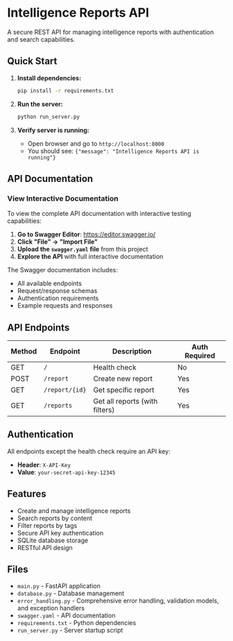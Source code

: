 # Intelligence Reports API

A secure REST API for managing intelligence reports with authentication and search capabilities.

## Quick Start

1. **Install dependencies:**
   ```bash
   pip install -r requirements.txt
   ```

2. **Run the server:**
   ```bash
   python run_server.py
   ```

3. **Verify server is running:**
   - Open browser and go to `http://localhost:8000`
   - You should see: `{"message": "Intelligence Reports API is running"}`

## API Documentation

### View Interactive Documentation

To view the complete API documentation with interactive testing capabilities:

1. **Go to Swagger Editor**: https://editor.swagger.io/
2. **Click "File" → "Import File"**
3. **Upload the `swagger.yaml` file** from this project
4. **Explore the API** with full interactive documentation

The Swagger documentation includes:
- All available endpoints
- Request/response schemas
- Authentication requirements
- Example requests and responses

## API Endpoints

| Method | Endpoint | Description | Auth Required |
|--------|----------|-------------|---------------|
| GET | `/` | Health check | No |
| POST | `/report` | Create new report | Yes |
| GET | `/report/{id}` | Get specific report | Yes |
| GET | `/reports` | Get all reports (with filters) | Yes |

## Authentication

All endpoints except the health check require an API key:
- **Header**: `X-API-Key`
- **Value**: `your-secret-api-key-12345`

## Features

- Create and manage intelligence reports
- Search reports by content
- Filter reports by tags
- Secure API key authentication
- SQLite database storage
- RESTful API design

## Files

- `main.py` - FastAPI application
- `database.py` - Database management
- `error_handling.py` - Comprehensive error handling, validation models, and exception handlers
- `swagger.yaml` - API documentation
- `requirements.txt` - Python dependencies
- `run_server.py` - Server startup script

